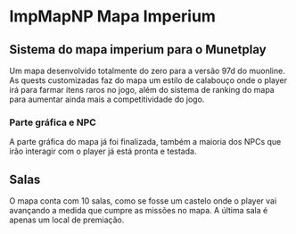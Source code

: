 # ImpMapNP Mapa Imperium
## Sistema do mapa imperium para o Munetplay
Um mapa desenvolvido totalmente do zero para a versão 97d do muonline.
As quests customizadas faz do mapa um estilo de calabouço onde o player
irá para farmar itens raros no jogo, além do sistema de ranking do mapa
para aumentar ainda mais a competitividade do jogo.

### Parte gráfica e NPC
A parte gráfica do mapa já foi finalizada, também a maioria dos NPCs que irão interagir com
o player já está pronta e testada.

## Salas
O mapa conta com 10 salas, como se fosse um castelo onde o player vai avançando a medida que cumpre as
missões no mapa. A última sala é apenas um local de premiação.


